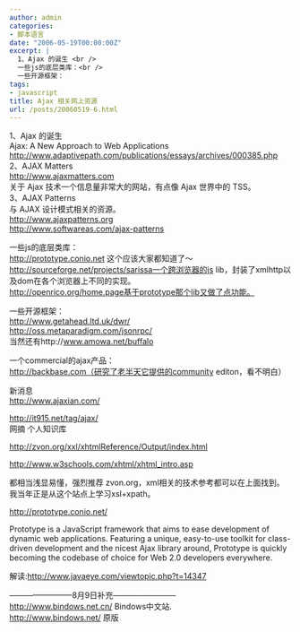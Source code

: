 ```yaml
---
author: admin
categories:
- 脚本语言
date: "2006-05-19T00:00:00Z"
excerpt: |
  1、Ajax 的诞生 <br />
  一些js的底层类库：<br />
  一些开源框架：
tags:
- javascript
title: Ajax 相关网上资源
url: /posts/20060519-6.html
---
```

1、Ajax 的诞生   
Ajax: A New Approach to Web Applications   
http://www.adaptivepath.com/publications/essays/archives/000385.php   
2、AJAX Matters   
http://www.ajaxmatters.com   
关于 Ajax 技术一个信息量非常大的网站，有点像 Ajax 世界中的 TSS。   
3、AJAX Patterns   
与 AJAX 设计模式相关的资源。   
http://www.ajaxpatterns.org   
http://www.softwareas.com/ajax-patterns

一些js的底层类库：   
http://prototype.conio.net 这个应该大家都知道了～   
http://sourceforge.net/projects/sarissa一个跨浏览器的js lib，封装了xmlhttp以及dom在各个浏览器上不同的实现。   
http://openrico.org/home.page基于prototype那个lib又做了点功能。 

一些开源框架：   
http://www.getahead.ltd.uk/dwr/   
http://oss.metaparadigm.com/jsonrpc/   
当然还有http://www.amowa.net/buffalo 

一个commercial的ajax产品：   
http://backbase.com（研究了老半天它提供的community editon，看不明白） 

新消息   
http://www.ajaxian.com/

http://it915.net/tag/ajax/   
网摘 个人知识库 

http://zvon.org/xxl/xhtmlReference/Output/index.html 

http://www.w3schools.com/xhtml/xhtml_intro.asp 

都相当浅显易懂，强烈推荐 zvon.org，xml相关的技术参考都可以在上面找到。我当年正是从这个站点上学习xsl+xpath。

http://prototype.conio.net/

Prototype is a JavaScript framework that aims to ease development of dynamic web applications. Featuring a unique, easy-to-use toolkit for class-driven development and the nicest Ajax library around, Prototype is quickly becoming the codebase of choice for Web 2.0 developers everywhere.

解读:http://www.javaeye.com/viewtopic.php?t=14347

&#8212;&#8212;&#8212;&#8212;&#8212;&#8212;&#8212;&#8212;8月9日补充&#8212;&#8212;&#8212;&#8212;&#8212;&#8212;&#8212;&#8212;  
http://www.bindows.net.cn/ Bindows中文站.  
http://www.bindows.net/ 原版